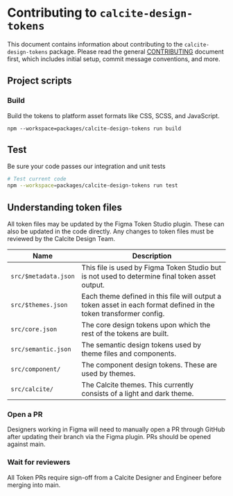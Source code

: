 # Contributing to `calcite-design-tokens`

This document contains information about contributing to the `calcite-design-tokens` package. Please read the general [CONTRIBUTING](../../CONTRIBUTING.md) document first, which includes initial setup, commit message conventions, and more.

## Project scripts

### Build

Build the tokens to platform asset formats like CSS, SCSS, and JavaScript.

`npm --workspace=packages/calcite-design-tokens run build`

## Test

Be sure your code passes our integration and unit tests

```bash
# Test current code
npm --workspace=packages/calcite-design-tokens run test
```

## Understanding token files

All token files may be updated by the Figma Token Studio plugin. These can also be updated in the code directly. Any changes to token files must be reviewed by the Calcite Design Team.

| Name                 | Description                                                                                                       |
| -------------------- | ----------------------------------------------------------------------------------------------------------------- |
| `src/$metadata.json` | This file is used by Figma Token Studio but is not used to determine final token asset output.                    |
| `src/$themes.json`   | Each theme defined in this file will output a token asset in each format defined in the token transformer config. |
| `src/core.json`      | The core design tokens upon which the rest of the tokens are built.                                               |
| `src/semantic.json`  | The semantic design tokens used by theme files and components.                                                    |
| `src/component/`     | The component design tokens. These are used by themes.                                                            |
| `src/calcite/`       | The Calcite themes. This currently consists of a light and dark theme.                                            |

### Open a PR

Designers working in Figma will need to manually open a PR through GitHub after updating their branch via the Figma plugin. PRs should be opened against main.

### Wait for reviewers

All Token PRs require sign-off from a Calcite Designer and Engineer before merging into main.
